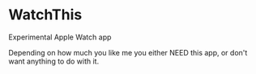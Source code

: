 # WatchThis
Experimental Apple Watch app

Depending on how much you like me you either NEED this app, or don't want anything to do with it.
